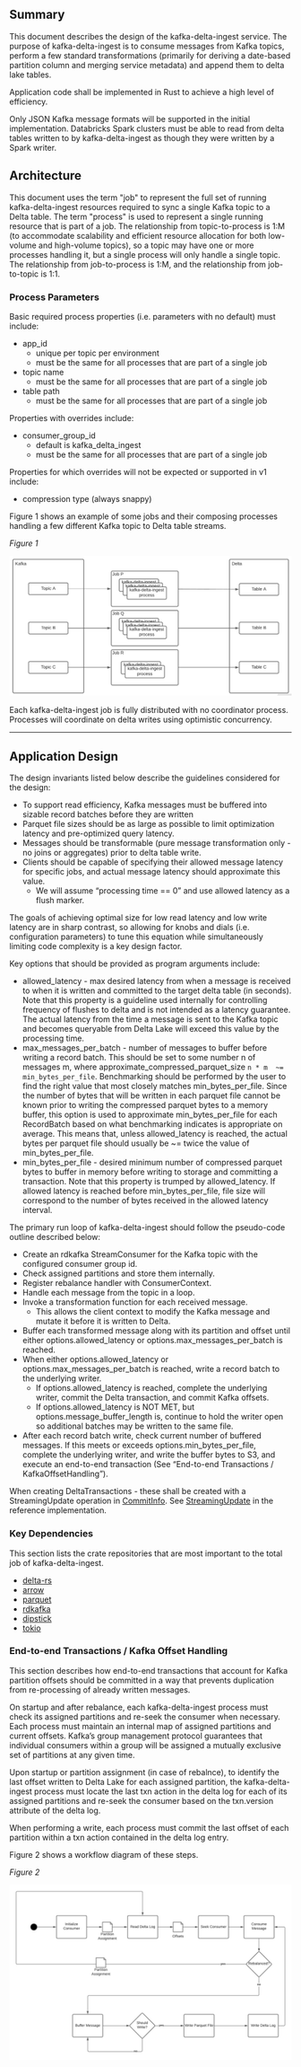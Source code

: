 
## Summary

This document describes the design of the kafka-delta-ingest service. The purpose of kafka-delta-ingest is to consume messages from Kafka topics, perform a few standard transformations (primarily for deriving a date-based partition column and merging service metadata) and append them to delta lake tables.

Application code shall be implemented in Rust to achieve a high level of efficiency. 

Only JSON Kafka message formats will be supported in the initial implementation. Databricks Spark clusters must be able to read from delta tables written to by kafka-delta-ingest as though they were written by a Spark writer.

## Architecture

This document uses the term "job" to represent the full set of running kafka-delta-ingest resources required to sync a single Kafka topic to a Delta table. The term "process" is used to represent a single running resource that is part of a job. The relationship from topic-to-process is 1:M (to accommodate scalability and efficient resource allocation for both low-volume and high-volume topics), so a topic may have one or more processes handling it, but a single process will only handle a single topic. The relationship from job-to-process is 1:M, and the relationship from job-to-topic is 1:1.

### Process Parameters

Basic required process properties (i.e. parameters with no default) must include:

* app_id
    * unique per topic per environment
    * must be the same for all processes that are part of a single job
* topic name
    * must be the same for all processes that are part of a single job
* table path
    * must be the same for all processes that are part of a single job

Properties with overrides include:

* consumer_group_id
    * default is kafka_delta_ingest
    * must be the same for all processes that are part of a single job

Properties for which overrides will not be expected or supported in v1 include:

* compression type (always snappy)

Figure 1 shows an example of some jobs and their composing processes handling a few different Kafka topic to Delta table streams.

_Figure 1_

![Jobs and Processes](./img/kafka-delta-ingest-jobs-and-processes.png)

Each kafka-delta-ingest job is fully distributed with no coordinator process. Processes will coordinate on delta writes using optimistic concurrency. 

---

## Application Design

The design invariants listed below describe the guidelines considered for the design:

* To support read efficiency, Kafka messages must be buffered into sizable record batches before they are written
* Parquet file sizes should be as large as possible to limit optimization latency and pre-optimized query latency.
* Messages should be transformable (pure message transformation only - no joins or aggregates) prior to delta table write.
* Clients should be capable of specifying their allowed message latency for specific jobs, and actual message latency should approximate this value.
    * We will assume “processing time == 0” and use allowed latency as a flush marker.

The goals of achieving optimal size for low read latency and low write latency are in sharp contrast, so allowing for knobs and dials (i.e. configuration parameters) to tune this equation while simultaneously limiting code complexity is a key design factor.

Key options that should be provided as program arguments include:

* allowed_latency - max desired latency from when a message is received to when it is written and committed to the target delta table (in seconds). Note that this property is a guideline used internally for controlling frequency of flushes to delta and is not intended as a latency guarantee. The actual latency from the time a message is sent to the Kafka topic and becomes queryable from Delta Lake will exceed this value by the processing time.
* max_messages_per_batch - number of messages to buffer before writing a record batch. This should be set to some number n of messages m, where approximate_compressed_parquet_size  `n * m  ~= min_bytes_per_file`. Benchmarking should be performed by the user to find the right value that most closely matches min_bytes_per_file. Since the number of bytes that will be written in each parquet file cannot be known prior to writing the compressed parquet bytes to a memory buffer, this option is used to approximate min_bytes_per_file for each RecordBatch based on what benchmarking indicates is appropriate on average. This means that, unless allowed_latency is reached, the actual bytes per parquet file should usually be ~= twice the value of min_bytes_per_file.
* min_bytes_per_file - desired minimum number of compressed parquet bytes to buffer in memory before writing to storage and committing a transaction. Note that this property is trumped by allowed_latency. If allowed latency is reached before min_bytes_per_file, file size will correspond to the number of bytes received in the allowed latency interval.

The primary run loop of kafka-delta-ingest should follow the pseudo-code outline described below:

* Create an rdkafka StreamConsumer for the Kafka topic with the configured consumer group id.
* Check assigned partitions and store them internally.
* Register rebalance handler with ConsumerContext.
* Handle each message from the topic in a loop.
* Invoke a transformation function for each received message.
    * This allows the client context to modify the Kafka message and mutate it before it is written to Delta.
* Buffer each transformed message along with its partition and offset until either options.allowed_latency or options.max_messages_per_batch is reached.
* When either options.allowed_latency or options.max_messages_per_batch is reached, write a record batch to the underlying writer. 
    * If options.allowed_latency is reached, complete the underlying writer, commit the Delta transaction, and commit Kafka offsets.
    * If options.allowed_latency is NOT MET, but options.message_buffer_length is, continue to hold the writer open so additional batches may be written to the same file.
* After each record batch write, check current number of buffered messages. If this meets or exceeds options.min_bytes_per_file, complete the underlying writer, and write the buffer bytes to S3, and execute an end-to-end transaction (See “End-to-end Transactions / KafkaOffsetHandling”).

When creating DeltaTransactions - these shall be created with a StreamingUpdate operation in [CommitInfo](https://github.com/delta-io/delta/blob/master/PROTOCOL.md#commit-provenance-information). See [StreamingUpdate](https://github.com/delta-io/delta/blob/7899c47dd6594128d80db341bcb8d89ef62a9b78/src/main/scala/org/apache/spark/sql/delta/DeltaOperations.scala#L70) in the reference implementation.

### Key Dependencies

This section lists the crate repositories that are most important to the total job of kafka-delta-ingest.

* [delta-rs](https://github.com/delta-io/delta-rs)
* [arrow](https://github.com/apache/arrow-rs)
* [parquet](https://github.com/apache/arrow/tree/master/rust/parquet)
* [rdkafka](https://github.com/fede1024/rust-rdkafka)
* [dipstick](https://github.com/fralalonde/dipstick)
* [tokio](https://github.com/tokio-rs/tokio)


### End-to-end Transactions / Kafka Offset Handling

This section describes how end-to-end transactions that account for Kafka partition offsets should be committed in a way that prevents duplication from re-processing of already written messages.

On startup and after rebalance, each kafka-delta-ingest process must check its assigned partitions and re-seek the consumer when necessary. Each process must maintain an internal map of assigned partitions and current offsets.  Kafka’s group management protocol guarantees that individual consumers within a group will be assigned a mutually exclusive set of partitions at any given time.

Upon startup or partition assignment (in case of rebalnce), to identify the last offset written to Delta Lake for each assigned partition, the kafka-delta-ingest process must locate the last txn action in the delta log for each of its assigned partitions and re-seek the consumer based on the txn.version attribute of the delta log. 

When performing a write, each process must commit the last offset of each partition within a txn action contained in the delta log entry.

Figure 2 shows a workflow diagram of these steps. 

_Figure 2_

![Process Workflow](./img/kafka-delta-ingest-workflow.png)

